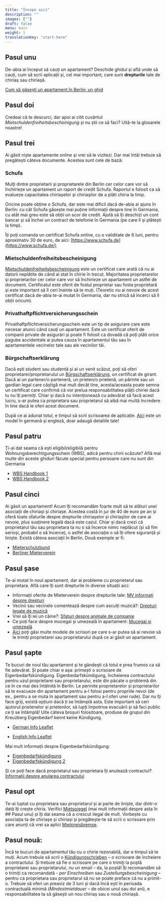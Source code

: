 ```yaml
---
title: "Începe aici"
description: ""
images: [""]
draft: false
menu: main
weight: 1
translationKey: "start-here"
---
```


## Pasul unu
De-abia ai început să cauți un apartament? Deschide ghidul și află unde să cauți, cum să scrii aplicații și, cel mai important, care sunt **drepturile** tale de chiriaș sau chiriașă.

[Cum să găsești un apartament în Berlin: un ghid](https://docs.google.com/presentation/d/1g85RpL3Q8b2TpvIm2KSYJlk62-iDWRYiudLutVi-2f0/edit?usp=sharing)

 

## Pasul doi
Credeai că te descurci, dar apoi ai citit cuvântul *Mietschuldenfreiheitsbescheinigung* și nu știi ce să faci? Uită-te la glosarele noastre\!

 

## Pasul trei
Ai găsit niște apartamente online și vrei să le vizitezi. Dar mai întâi trebuie să pregătești câteva documente. Acestea sunt cele de bază:

### Schufa

Mulți dintre proprietarii și proprietarele din Berlin cer celor care vor să închirieze un apartament un raport de credit Schufa. Raportul e folosit ca să evalueze capacitatea chiriașelor și chiriașilor de a plăti chiria la timp.

Oricine poate obține o Schufa, dar este mai dificil dacă de-abia ai ajuns în Berlin: cu cât Schufa găsește mai puține informații despre tine în Germania, cu atât mai greu este să obții un scor de credit. Ajută să îți deschizi un cont bancar și să închei un contract de telefonie în Germania (pe care îl și plătești la timp).

Îți poți comanda un certificat Schufa online, cu o validitate de 6 luni, pentru aproximativ 30 de euro, de aici: [https://www.schufa.de](https://www.schufa.de/)

### Mietschuldenfreiheitsbescheinigung

[Mietschuldenfreiheitsbescheinigung](/ro/glossary/ce-este-un-mietschuldenfreiheitsbescheinigung/) este un certificat care arată că nu ai datorii neplătite de când ai stat în chirie în trecut. Majoritatea proprietarelor și proprietarilor cer celor care vor să închirieze un apartament un astfel de document. Certificatul este oferit de fostul proprietar sau fosta proprietară și este important să îl ceri înainte să te muți. (Teoretic nu ai nevoie de acest certificat dacă de-abia te-ai mutat în Germania, dar nu strică să încerci să îl obții oricum).

### Privathaftpflichtversicherungsschein

Privathaftpflichtversicherungsschein este un tip de asigurare care este necesar atunci când cauți un apartament. Este un certificat oferit de companii private de asigurări și poate fi folosit ca dovadă că poți plăti orice pagube accidentale ai putea cauza în apartamentul tău sau în apartamentele vecinelor tale sau ale vecinilor tăi.


### Bürgschaftserklärung

Dacă ești student sau studentă și ai un venit scăzut, poți să oferi proprietarei/proprietarului un [Bürgschaftserklärung](/ro/glossary/ce-este-un-formular-de-eine-buerge-guarantor/), un certificat de girant. Dacă ai un partener/o parteneră,  un prieten/o prietenă, un părinte sau un gardian legal care câștigă mai mult decât tine, acesta/aceasta poate semna un certificat care confirmă că vor prelua responsabilitatea plății chiriei dacă tu nu îți permiți. Chiar și dacă nu intenționează cu adevărat să facă acest lucru, s-ar putea ca proprietara sau proprietarul să aibă mai multă încredere în tine dacă le oferi acest document.
 

După ce ai adunat totul, e timpul să scrii scrisoarea de aplicație. [Aici](https://docs.google.com/document/d/1Ml-2taKWwS9D6CeKwKzC2j4TklmW-NWs6eS8BogACgg/edit?usp=sharing) este un model în germană și engleză, doar adaugă detaliile tale\!
 

## Pasul patru 
Ți-ai dat seama că ești eligibil/eligibilă pentru Wohnungsberechtigungsschein (WBS), adică pentru chirii scăzute? Află mai multe din aceste ghiduri făcute special pentru persoane care nu sunt din Germania

- [WBS Handbook 1](https://germanyso.com/en/how-to-berlin/settle-down/english-guide-to-wohnungsberechtigungschein-wbs-for-flat/)
- [WBS Handbook 2](https://handbookgermany.de/en/wbs)


## Pasul cinci
Ai găsit un apartament\! Acum îți recomandăm foarte mult să te alături unei asociații de chiriași și chiriașe. Acestea costă în jur de 40 de euro pe an și oferă toate sfaturile despre drepturile chiriașelor și chiriașilor de care ai nevoie, plus susținere legală dacă este cazul. Chiar și dacă crezi că proprietarul tău sau proprietara ta nu o să încerce nimic neplăcut (și să fim serioși, probabil o să încerce), o astfel de asociație o să îți ofere siguranță și liniște. Există câteva asociații în Berlin. Două exemple ar fi:

- [Mieterschutzbund](https://www.mieterschutzbund.de/)
- [Berliner Mieterverein](https://www.berliner-mieterverein.de/)


## Pasul șase
Te-ai mutat în noul apartament, dar ai probleme cu proprietarul sau proprietara. Află care îți sunt drepturile în diverse situații aici:

- Informații oferite de Mieterverein despre drepturile tale: [MV informați despre drepturi](https://www.berliner-mieterverein.de/recht/infoblaetter)
- Vecinii sau vecinele comentează despre cum asculți muzică?: [Drepturi legate de muzică](https://www.berliner-mieterverein.de/recht/infoblaetter/info-94-musik-in-der-mietwohnung-was-erlaubt-ist-und-was-nicht.htm)
- Vrei să îți iei un câine?: [Sfaturi despre animale de companie](https://www.bmgev.de/mietrecht/tipps-a-z/artikel/haustiere/)
- Ce poți face despre mucegai și umezeală în apartament: [Mucegai și umezeală](https://www.bmgev.de/mietrecht/tipps-a-z/artikel/feuchtigkeit/)
- [Aici](https://www.bmgev.de/mietrecht/musterbriefe/) poți găsi multe modele de scrisori pe care s-ar putea să ai nevoie să le trimiți proprietarei sau proprietarului după ce ai găsit un apartament.

 

## Pasul șapte
Te bucuri de noul tău apartament și te gândești că totul e prea frumos ca să fie adevărat. Și poate chiar e așa: primești o scrisoare de Eigenbedarfskündigung. Eigenbedarfskündigung, încheierea contractului pentru uzul proprietarei sau proprietarului, este din păcate o problemă din ce în ce mai des întâlnită în Berlin. Le permite proprietarelor și proprietarilor să te evacueze din apartament pentru a-l folosi pentru propriile nevoi (de ex., pentru a se muta în apartament sau pentru a-l oferi unei rude). Dar nu îți face griji, există opțiuni dacă ți se întâmplă asta. Este important să ceri ajutorul prietenelor și prietenilor, să lupți împotriva evacuării și să faci public ce ți se întâmplă\! Uite câteva broșuri folositoare, produse de grupul din Kreuzberg Eigenbedarf kennt keine Kündigung.

- [German Info Leaflet](https://drive.google.com/file/d/16iRgL5WEvHx9bHd-U0xbBnK6IWZ96RrJ/view?usp=drive_link)

- [English Info Leaflet](https://docs.google.com/document/d/1gMw4XGe6BHubfKY18UHF92jCY_9czDOl56ronIAlGw8/edit?usp=sharing)

Mai mult informații despre Eigenbedarfskündigung: 

- [Eigenbedarfskündigung](https://www.berliner-mieterverein.de/recht/infoblaetter/info-67-die-eigenbedarfskuendigung.htm)
- [Eigenbedarfskündigung 2](https://www.bmgev.de/mietrecht/tipps-a-z/artikel/eigenbedarf/)


Și ce poți face dacă proprietarul sau proprietara îți anulează contractul? [Informații despre anularea contractului](https://www.berliner-mieterverein.de/recht/infoblaetter/info-91-kuendigungfristen-fuer-wohnung-und-mietverhaeltnis-durch-mieter-und-vermieter.htm)

 

## Pasul opt
Te-ai luptat cu proprietara sau proprietarul și ai parte de liniște, dar dintr-o dată îți crește chiria. Verifici [ Mietspiegel](https://www.stadtentwicklung.berlin.de/wohnen/mietspiegel/) (mai mult informații despre asta în ## Pasul unu) și îți dai seama că a crescut ilegal de mult. Vorbește cu asociația ta de chiriașe și chiriași și pregătește-te să scrii o scrisoare prin care anunți că vrei sa aplici [Mietpreisbremse](https://www.bmgev.de/mietrecht/musterbriefe/detailansicht/article/mietpreisbremse-einfache-ruege-fuer-mietvertraege-ab-2019/). 

 

## Pasul nouă: 
Încă te bucuri de apartamentul tău cu o chirie rezonabilă, dar e timpul să te muți. Acum trebuie să scrii o [Kündigungschrieben](https://docs.google.com/document/d/1YrVSan-ZrMo2mOprYhETlp501BhaOS5O/edit?ouid=105042301035107932863&rtpof=true&sd=true&usp=sharing) – o scrisoare de încheiere a contractului. Și trebuie să fie o scrisoare pe care o trimiți la poștă proprietarei sau proprietarului, nu un email – da, la poștă\! Îți recomandăm să o trimiți ca recomandată \- *per Einschreiben* sau *Zustellungsbescheinigung* – pentru ca proprietara sau proprietarul să nu se poate preface că nu a primit-o. Trebuie să oferi un preaviz de 3 luni și dacă încă ești în perioada contractuală minimă (*Mindestmietdauer* – de obicei unul sau doi ani), e responsabilitatea ta să găsești un nou chiriaș sau o nouă chiriașă.
